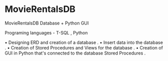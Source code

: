 # MovieRentalsDB
MovieRentalsDB Database + Python GUI

Programing languages - T-SQL , Python

• Designing ERD and creation of a database . 
• Insert data into the database . 
• Creation of Stored Procedures and Views for the database . 
• Creation of GUI in Python that's connected to the database Stored Procedures .
